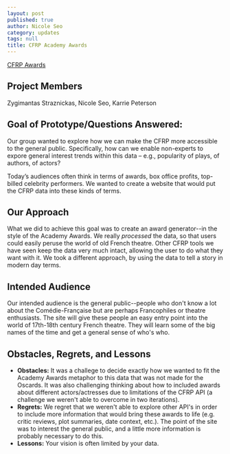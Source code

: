 ```yaml
---
layout: post
published: true
author: Nicole Seo
category: updates
tags: null
title: CFRP Academy Awards
---
```


[CFRP Awards](http://zygi.gitlab.io/cfrp-viz/#)

## Project Members
Zygimantas Straznickas, Nicole Seo, Karrie Peterson

## Goal of Prototype/Questions Answered:
Our group wanted to explore how we can make the CFRP more accessible to the general public. Specifically, how can we enable non-experts to expore general interest trends within this data – e.g., popularity of plays, of authors, of actors?  

Today’s audiences often think in terms of awards, box office profits, top-billed celebrity performers. We wanted to create a website that would put the CFRP data into these kinds of terms.

## Our Approach
What we did to achieve this goal was to create an award generator--in the style of the Academy Awards. We really _processed_ the data, so that users could easily peruse the world of old French theatre. Other CFRP tools we have seen keep the data very much intact, allowing the user to do what they want with it. We took a different approach, by using the data to tell a story in modern day terms. 

## Intended Audience
Our intended audience is the general public--people who don't know a lot about the Comédie-Française but are perhaps Francophiles or theatre enthusiasts. The site will give these people an easy entry point into the world of 17th-18th century French theatre. They will learn some of the big names of the time and get a general sense of who's who.

## Obstacles, Regrets, and Lessons
- **Obstacles:** It was a challege to decide exactly how we wanted to fit the Academy Awards metaphor to this data that was not made for the Oscards. It was also challenging thinking about how to included awards about different actors/actresses due to limitations of the CFRP API (a challenge we weren't able to overcome in two iterations). 
- **Regrets:** We regret that we weren't able to explore other API's in order to include more information that would bring these awards to life (e.g. critic reviews, plot summaries, date context, etc.). The point of the site was to interest the general public, and a little more information is probably necessary to do this.
- **Lessons:** Your vision is often limited by your data.



